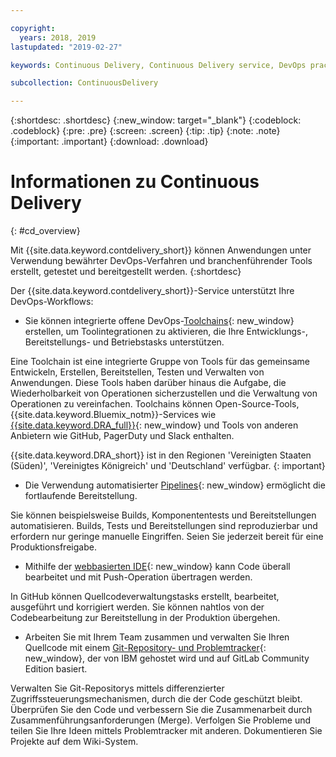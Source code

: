 ```yaml
---

copyright:
  years: 2018, 2019
lastupdated: "2019-02-27"

keywords: Continuous Delivery, Continuous Delivery service, DevOps practices

subcollection: ContinuousDelivery

---
```


{:shortdesc: .shortdesc}
{:new_window: target="_blank"}
{:codeblock: .codeblock}
{:pre: .pre}
{:screen: .screen}
{:tip: .tip}
{:note: .note}
{:important: .important}
{:download: .download}


# Informationen zu Continuous Delivery
{: #cd_overview}

Mit {{site.data.keyword.contdelivery_short}} können Anwendungen unter Verwendung bewährter DevOps-Verfahren und branchenführender Tools erstellt, getestet und bereitgestellt werden.
{:shortdesc}

Der {{site.data.keyword.contdelivery_short}}-Service unterstützt Ihre DevOps-Workflows:

 * Sie können integrierte offene DevOps-[Toolchains](/docs/services/ContinuousDelivery?topic=ContinuousDelivery-toolchains_about){: new_window} erstellen, um Toolintegrationen zu aktivieren, die Ihre Entwicklungs-, Bereitstellungs- und Betriebstasks unterstützen.

  Eine Toolchain ist eine integrierte Gruppe von Tools für das gemeinsame Entwickeln, Erstellen, Bereitstellen, Testen und Verwalten von Anwendungen. Diese Tools haben darüber hinaus die Aufgabe, die Wiederholbarkeit von Operationen sicherzustellen und die Verwaltung von Operationen zu vereinfachen. Toolchains können Open-Source-Tools, {{site.data.keyword.Bluemix_notm}}-Services wie [{{site.data.keyword.DRA_full}}](/docs/services/ContinuousDelivery?topic=ContinuousDelivery-di_working){: new_window} und Tools von anderen Anbietern wie GitHub, PagerDuty und Slack enthalten. 
  
  {{site.data.keyword.DRA_short}} ist in den Regionen 'Vereinigten Staaten (Süden)', 'Vereinigtes Königreich' und 'Deutschland' verfügbar.
  {: important}

 * Die Verwendung automatisierter [Pipelines](/docs/services/ContinuousDelivery?topic=ContinuousDelivery-deliverypipeline_about){: new_window} ermöglicht die fortlaufende Bereitstellung.

  Sie können beispielsweise Builds, Komponententests und Bereitstellungen automatisieren. Builds, Tests und Bereitstellungen sind reproduzierbar und erfordern nur geringe manuelle Eingriffen. Seien Sie jederzeit bereit für eine Produktionsfreigabe.

 * Mithilfe der [webbasierten IDE](/docs/services/ContinuousDelivery?topic=ContinuousDelivery-web_ide){: new_window} kann Code überall bearbeitet und mit Push-Operation übertragen werden.

  In GitHub können Quellcodeverwaltungstasks erstellt, bearbeitet, ausgeführt und korrigiert werden. Sie können nahtlos von der Codebearbeitung zur Bereitstellung in der Produktion übergehen. 
  
 * Arbeiten Sie mit Ihrem Team zusammen und verwalten Sie Ihren Quellcode mit einem [Git-Repository- und Problemtracker](/docs/services/ContinuousDelivery?topic=ContinuousDelivery-git_working#git_working){: new_window}, der von IBM gehostet wird und auf GitLab Community Edition basiert.

  Verwalten Sie Git-Repositorys mittels differenzierter Zugriffssteuerungsmechanismen, durch die der Code geschützt bleibt. Überprüfen Sie den Code und verbessern Sie die Zusammenarbeit durch Zusammenführungsanforderungen (Merge). Verfolgen Sie Probleme und teilen Sie Ihre Ideen mittels Problemtracker mit anderen. Dokumentieren Sie Projekte auf dem Wiki-System.
